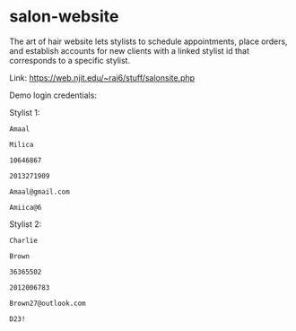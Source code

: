 # salon-website
The art of hair website lets stylists to schedule appointments, place orders, and establish accounts for new clients with a linked stylist id that corresponds to a specific stylist.

Link: https://web.njit.edu/~rai6/stuff/salonsite.php

Demo login credentials:


  Stylist 1:
  
    Amaal
    
    Milica
    
    10646867
   
    2013271909
    
    Amaal@gmail.com
    
    Amiica@6
    
  Stylist 2:
  
    Charlie
    
    Brown
    
    36365502
    
    2012006783
    
    Brown27@outlook.com
    
    D23!
  
